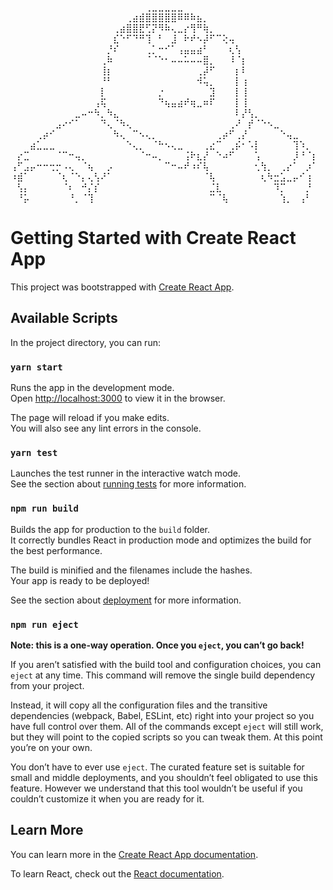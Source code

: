 ⠀⠀⠀⠀⠀⠀⠀⠀⠀⠀⠀⠀⠀⠀⠀⠀⠀⠀⠀⠀⠀⢀⣀⣀⣀⣀⣀⠀⠀⠀⠀⠀⠀⠀⠀⠀⠀⠀⠀⠀⠀⠀⠀⠀⠀⠀⠀⠀
⠀⠀⠀⠀⠀⠀⠀⠀⠀⠀⠀⠀⠀⠀⠀⠀⠀⠀⢀⣴⣾⣿⣿⣿⣿⣿⠿⠿⠷⣦⡀⠀⠀⠀⠀⠀⠀⠀⠀⠀⠀⠀⠀⠀⠀⠀⠀⠀
⠀⠀⠀⠀⠀⠀⠀⠀⠀⠀⠀⠀⠀⠀⠀⠀⢀⣴⣿⣿⣟⢋⡝⠻⠷⢄⣀⡔⢻⠛⢷⡀⠀⠀⠀⠀⠀⠀⠀⠀⠀⠀⠀⠀⠀⠀⠀⠀
⠀⠀⠀⠀⠀⠀⠀⠀⠀⠀⠀⠀⠀⠀⠀⠀⣎⠑⠋⠙⠛⢹⠀⠃⠀⣸⠀⠗⠞⠢⡼⠋⠉⢕⢤⠀⠀⠀⠀⠀⠀⠀⠀⠀⠀⠀⠀⠀
⠀⠀⠀⠀⠀⠀⠀⠀⠀⠀⠀⠀⠀⠀⠀⡘⠎⠀⠀⠀⠀⢀⡁⠒⠊⠁⢠⣤⣤⣴⠃⠀⠀⠀⢆⢣⠀⠀⠀⠀⠀⠀⠀⠀⠀⠀⠀⠀
⠀⠀⠀⠀⠀⠀⠀⠀⠀⠀⠀⠀⠀⠀⢀⠷⠀⠀⠀⠀⠀⠈⠈⠑⠂⠤⠤⠥⠤⠤⣿⡀⠀⠀⠸⠈⡆⠀⠀⠀⠀⠀⠀⠀⠀⠀⠀⠀
⠀⠀⠀⠀⠀⠀⠀⠀⠀⠀⠀⠀⠀⠀⢸⡆⠀⠀⠀⠀⠀⠀⠀⠀⠀⠀⠀⠀⠀⢀⡼⠋⠀⠀⠀⡆⠇⠀⠀⠀⠀⠀⠀⠀⠀⠀⠀⠀
⠀⠀⠀⠀⠀⠀⠀⠀⠀⠀⠀⠀⠀⠀⠘⠃⠀⠀⠀⠀⠀⠀⠀⠀⠀⠀⠀⠀⠀⠺⢥⡀⠀⠀⠀⡇⢰⠀⠀⠀⠀⠀⠀⠀⠀⠀⠀⠀
⠀⠀⠀⠀⠀⠀⠀⠀⠀⠀⠀⠀⠀⠀⡇⠀⠀⠀⠀⠀⠀⠀⠀⡐⠀⠀⠀⠀⠀⠀⠀⣹⠀⠀⠀⡇⢸⠀⠀⠀⠀⠀⠀⠀⠀⠀⠀⠀
⠀⠀⠀⠀⠀⠀⠀⠀⠀⠀⠀⠀⠀⢠⢯⠀⠀⠀⠀⠀⠀⠀⠀⠙⢦⣤⣴⠞⢶⣀⠶⠏⠀⠀⠀⡇⢸⠀⠀⠀⠀⠀⠀⠀⠀⠀⠀⠀
⠀⠀⠀⠀⠀⠀⠀⠀⠀⠀⣀⠤⠒⠳⡀⠳⣄⠀⠀⠀⠀⠀⠀⠀⠀⠀⠀⠀⠀⠀⠀⠀⠀⠀⠀⠇⡜⢣⡀⠀⠀⠀⠀⠀⠀⠀⠀⠀
⠀⠀⠀⠀⠀⠀⠀⣠⠔⠊⠁⠀⠀⠀⠙⢄⠈⠳⢄⠀⠀⠀⠀⠀⠀⠀⠀⠀⠀⠀⠀⠀⠀⠀⢀⠜⠀⡞⠈⠑⠢⣀⠀⠀⠀⠀⠀⠀
⠀⠀⠀⠀⢀⡴⠊⠀⠀⠀⠀⠀⠀⠀⠀⠀⠳⢄⠀⠉⠢⢄⡀⠀⠀⠀⠀⠀⠀⠀⠀⠀⢀⡴⠋⢀⡜⠀⠀⠀⠀⠀⠑⢤⣀⠀⠀⠀
⠀⠀⠀⣴⣁⣀⣀⠀⠀⠀⠀⠀⠀⠀⠀⠀⠀⠀⠑⢄⡀⠀⠈⠓⠢⢄⣀⠀⠀⠀⢀⣔⠉⠀⢀⡮⠂⠡⡇⠀⠀⠀⠀⠀⢹⠱⡀⠀
⠀⡔⣉⠀⠀⠀⠀⠈⠉⠒⢤⡀⠀⠀⠀⠀⠀⠀⠀⠀⠈⠒⠤⡀⠀⠀⠀⢨⠗⣆⡜⠀⠑⠴⠋⠀⠀⠀⢡⠀⠀⠀⠀⠀⡸⠘⠈⡆
⢠⠋⣠⡤⠒⠒⢒⡒⠠⢄⠀⠈⢦⠀⠀⡠⠀⠀⠀⠀⠀⠀⠀⠀⠉⠒⠤⠞⠰⠎⢧⠀⠀⠀⠀⠀⠀⠀⢂⢳⡀⠀⢀⡔⠁⠀⡰⠁
⠰⣾⠁⠀⠀⠀⠀⠈⢆⠈⠑⡄⢄⢣⠜⠁⠀⠀⠀⠀⠀⠀⠀⠀⠀⠀⠀⠀⠀⠀⠈⢧⠀⠀⠀⠀⠀⠀⠀⢆⠳⣒⣡⣀⡤⠊⢰⠀
⠀⢣⡄⠀⠀⠀⠀⠀⠈⠆⠀⠚⡌⡎⠀⠀⠀⠀⠀⠀⠀⠀⠀⠀⠀⠀⠀⠀⠀⠀⠀⣈⣇⠀⠀⠀⠀⠀⠀⠀⠀⠹⡉⠀⠀⠀⡘⠀
⠀⠘⡥⠀⠀⠀⠀⠀⠀⠘⡀⠈⢹⠀⠀⠀⠀⠀⠀⠀⠀⠀⠀⠀⠀⠀⠀⠀⠀⠀⠀⠉⠈⢧⠀⠀⠀⠀⠀⠀⠀⠀⢱⡀⠀⢠⠃⠀

# Getting Started with Create React App

This project was bootstrapped with [Create React App](https://github.com/facebook/create-react-app).

## Available Scripts

In the project directory, you can run:

### `yarn start`

Runs the app in the development mode.\
Open [http://localhost:3000](http://localhost:3000) to view it in the browser.

The page will reload if you make edits.\
You will also see any lint errors in the console.

### `yarn test`

Launches the test runner in the interactive watch mode.\
See the section about [running tests](https://facebook.github.io/create-react-app/docs/running-tests) for more information.

### `npm run build`

Builds the app for production to the `build` folder.\
It correctly bundles React in production mode and optimizes the build for the best performance.

The build is minified and the filenames include the hashes.\
Your app is ready to be deployed!

See the section about [deployment](https://facebook.github.io/create-react-app/docs/deployment) for more information.

### `npm run eject`

**Note: this is a one-way operation. Once you `eject`, you can’t go back!**

If you aren’t satisfied with the build tool and configuration choices, you can `eject` at any time. This command will remove the single build dependency from your project.

Instead, it will copy all the configuration files and the transitive dependencies (webpack, Babel, ESLint, etc) right into your project so you have full control over them. All of the commands except `eject` will still work, but they will point to the copied scripts so you can tweak them. At this point you’re on your own.

You don’t have to ever use `eject`. The curated feature set is suitable for small and middle deployments, and you shouldn’t feel obligated to use this feature. However we understand that this tool wouldn’t be useful if you couldn’t customize it when you are ready for it.

## Learn More

You can learn more in the [Create React App documentation](https://facebook.github.io/create-react-app/docs/getting-started).

To learn React, check out the [React documentation](https://reactjs.org/).

